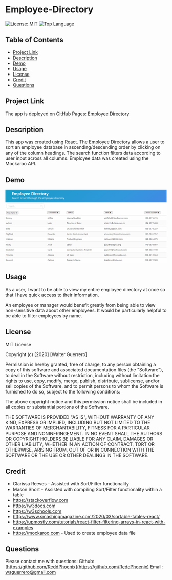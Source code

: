 # Employee-Directory

  [![License: MIT](https://img.shields.io/badge/License-MIT-yellow.svg)](https://opensource.org/licenses/MIT)
  [![Top Language](https://img.shields.io/github/languages/top/ReddPhoenix/user-directory?style=plastic)](https://img.shields.io/github/languages/top/ReddPhoenix/user-directory?style=plastic)

  ## **Table of Contents**
- [Project Link](#projectlink)
- [Description](#description)
- [Demo](#demo)
- [Usage](#usage)
- [License](#license)
- [Credit](#credit)
- [Questions](#questions)

## **Project Link**
The app is deployed on GitHub Pages: [Employee Directory](https://reddphoenix.github.io/employee-directory/)
## **Description**
This app was created using React. The Employee Directory allows a user to sort an employee database in ascending/descending order by clicking on any of the column headings. The search function filters data according to user input across all columns. Employee data was created using the Mockaroo API. 

  ## **Demo**
  ![Demo](https://raw.githubusercontent.com/ReddPhoenix/employee-directory/main/public/assets/demo.gif)
 
  ## **Usage**
As a user, I want to be able to view my entire employee directory at once so that I have quick access to their information. 

An employee or manager would benefit greatly from being able to view non-sensitive data about other employees. It would be particularly helpful to be able to filter employees by name.
 
  ## **License**
MIT License

Copyright (c) [2020] [Walter Guerrero]

Permission is hereby granted, free of charge, to any person obtaining a copy
of this software and associated documentation files (the "Software"), to deal
in the Software without restriction, including without limitation the rights
to use, copy, modify, merge, publish, distribute, sublicense, and/or sell
copies of the Software, and to permit persons to whom the Software is
furnished to do so, subject to the following conditions:

The above copyright notice and this permission notice shall be included in all
copies or substantial portions of the Software.

THE SOFTWARE IS PROVIDED "AS IS", WITHOUT WARRANTY OF ANY KIND, EXPRESS OR
IMPLIED, INCLUDING BUT NOT LIMITED TO THE WARRANTIES OF MERCHANTABILITY,
FITNESS FOR A PARTICULAR PURPOSE AND NONINFRINGEMENT. IN NO EVENT SHALL THE
AUTHORS OR COPYRIGHT HOLDERS BE LIABLE FOR ANY CLAIM, DAMAGES OR OTHER
LIABILITY, WHETHER IN AN ACTION OF CONTRACT, TORT OR OTHERWISE, ARISING FROM,
OUT OF OR IN CONNECTION WITH THE SOFTWARE OR THE USE OR OTHER DEALINGS IN THE
SOFTWARE.

  ## **Credit**
* Clarissa Reeves - Assisted with Sort/Filter functionality
* Mason Short   - Assisted with compiling Sort/Filter functionality within a table
* https://stackoverflow.com
* https://w3docs.com
* https://w3schools.com
* https://www.smashingmagazine.com/2020/03/sortable-tables-react/
* https://upmostly.com/tutorials/react-filter-filtering-arrays-in-react-with-examples
* https://mockaroo.com - Used to create employee data file



 ## **Questions**
  Please contact me with questions:
  Github: [https://github.com/ReddPhoenix](https://github.com/ReddPhoenix)
  Email: wsguerrero@gmail.com


